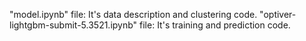 "model.ipynb" file: It's data description and clustering code.
"optiver-lightgbm-submit-5.3521.ipynb" file: It's training and prediction code.

